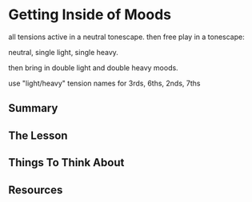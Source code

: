 # Getting Inside of Moods

all tensions active in a neutral tonescape. then free play in a tonescape:

neutral, single light, single heavy.

then bring in double light and double heavy moods.

use "light/heavy" tension names for 3rds, 6ths, 2nds, 7ths

## Summary



## The Lesson



## Things To Think About



## Resources

